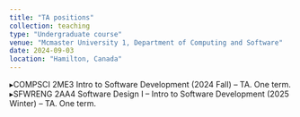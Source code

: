 ```yaml
---
title: "TA positions"
collection: teaching
type: "Undergraduate course"
venue: "Mcmaster University 1, Department of Computing and Software"
date: 2024-09-03
location: "Hamilton, Canada"
---
```

▸COMPSCI 2ME3 Intro to Software Development (2024 Fall) – TA. One term.  
▸SFWRENG 2AA4 Software Design I – Intro to Software Development (2025 Winter) – TA. One term.

